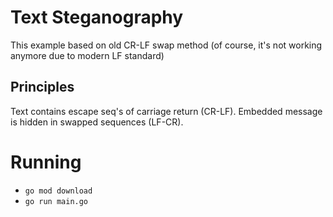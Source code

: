 # Text Steganography
This example based on old CR-LF swap method (of course, it's not working anymore due to modern LF standard)

## Principles
Text contains escape seq's of carriage return (CR-LF). 
Embedded message is hidden in swapped sequences (LF-CR).

# Running
- `go mod download`  
- `go run main.go`
